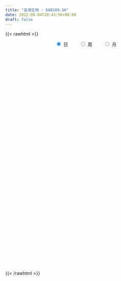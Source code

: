 ```yaml
---
title: "圣湘生物 - 688289.SH"
date: 2022-08-04T20:43:56+08:00
draft: false
---
```

{{< rawhtml >}}
    <div style="text-align: center">
        <label style="padding: 1rem;"><input style="margin-right: .5rem" type="radio" name="period" value="D" checked onclick="period_change(this)">日</label>
        <label style="padding: 1rem;"><input style="margin-right: .5rem" type="radio" name="period" value="W" onclick="period_change(this)">周</label>
        <label style="padding: 1rem;"><input style="margin-right: .5rem" type="radio" name="period" value="M" onclick="period_change(this)">月</label>
    </div>
    <div id="chart" style="height: 700px;"></div> 
    <script type="text/javascript">
        const D_v = [225724.4,94129.26,57287.73,55006.2,73003.97,42519.12,48592.56,38679.37,30842.25,28537.28,24223.31,23454.52,20430.83,22019.61,52138.78,39306.89,26513.21,45855.79,44947.56,46309.34,38623.97,20569.66,20504.85,24622.9,34333.77,58671.58,51885.46,42035.5,30113.87,21434.36,40125.89,25367.24,24656.21,18772.68,24647.01,18487.97,21815.89,27643.23,42629.71,36012.25,20951.59,15571.18,13513.9,22901.21,29696.16,24961.51,28826.15,19597.23,10762.55,13111.79,8252.48,13823.14,7868.57,12688.41,10743.99,22097.41,13078.75,12818.84,7207.18,6660.97,8065.56,7345.1,8040.58,11575.54,11087.4,15460.73,9885.08,11465.15,13437.09,27554.6,15259.23,11740.9,12793.83,14286.0,15026.55,18390.39,30363.65,18766.02,11157.02,10550.33,15987.18,13866.94,10943.31,15552.66,14548.46,29866.36,33705.39,24821.05,18268.91,23358.93,18045.84,16218.94,13799.09,18711.34,8568.02,29007.88,16095.32,28765.93,55955.96,45449.46,29794.3,20514.23,26450.7,18590.49,11933.33,22356.9,20722.18,11798.88,9165.84,10413.98,8224.73,15245.67,20736.4,15423.34,14002.84,7728.24,11692.65,10135.28,21119.36,22413.46,11172.19,9491.91,11809.82,7419.95,8372.71,9265.31,6651.4,6453.23,5013.67,7696.75,4713.85,5460.92,12169.96,8749.7,5629.7,11265.62,5075.83,3371.08,4338.66,7547.52,13379.93,5159.23,16053.15,6979.3,7047.24,5303.1,8179.82,4432.4,9102.66,11482.88,7375.82,23858.81,25699.41,17752.25,17166.9,12356.25,10021.99,16351.05,43904.64,29848.23,16067.36,19495.33,15255.82,16658.38,14515.11,8894.11,8461.68,7983.44,16612.92,9825.18,10961.41,10426.17,5701.5,8198.07,5869.0,8822.86,6431.68,7848.55,10624.72,7714.96,18732.53,11251.04,9652.94,7199.01,7584.19,10333.89,8016.14,5843.35,6014.31,9136.01,6864.42,4915.27,8266.41,6038.01,9655.11,11462.3,9045.89,6848.05,15979.57,8290.3,9357.93,8302.63,8344.32,8348.07,4580.39,5500.16,4316.45,6797.16,5197.63,4685.14,10076.55,7596.33,7452.19,7940.28,6276.71,4876.15,4068.47,5910.61,8446.93,6362.27,6695.1,13570.77,8453.06,20708.96,19817.8,22281.64,12702.97,11503.71,8940.71,5309.71,6865.25,5786.4,6689.75,5597.97,4279.93,7185.54,3137.51,8410.32,4589.04,5760.58,5603.0,5924.15,6690.17,10817.1,18951.25,14384.67,11017.72,13511.67,11858.27,9079.19,14049.79,12324.64,14203.77,17070.92,35051.43,22982.59,17086.85,20314.19,16617.48,11642.96,12949.18,10607.38,10757.4,10985.33,11396.91,13056.32,14016.19,18023.79,11485.54,12687.74,6766.16,7264.33,8034.4,13117.85,6764.24,12356.98,21080.08,10098.34,18047.94,20954.28,11616.58,14980.28,14973.18,20335.28,45387.97,22196.17,20173.58,28626.85,9574.27,14329.25,16439.52,10732.14,31388.39,19109.08,12615.57,17617.63,10382.29,9565.02,22705.31,19006.83,49993.5,42125.29,111935.41,57777.06,34912.36,26804.74,19285.81,30229.26,19749.12,23235.52,40922.8,80788.53,47322.63,105237.4,52534.7,47014.61,31628.55,62146.02,40748.68,22974.32,30099.07,26406.48,39135.02,27500.16,27772.12,33114.59,40570.47,38349.54,80486.89,44153.11,111714.64,139185.47,162632.51,167457.05,136587.81,182056.96,147080.75,142349.71,73554.26,69908.52,81558.51,35294.99,47191.02,26791.53,31361.91,26202.87,42310.05,36491.0,26800.29,22845.4,42541.19,19051.93,20731.19,33341.6,23472.8,27702.75,25715.25,23956.69,20988.06,42899.83,43469.64,44558.0,33693.46,35976.08,39878.3,38156.88,34095.19,44213.83,36250.5,45393.87,115807.73,111483.08,62996.19,59870.08,55040.23,48026.98,53808.37,47951.45,33220.79,35721.0,36533.7,28340.87,57087.28,37023.48,36590.89,23836.66,41621.2,24951.41,41064.36,28891.69,27490.25,17467.69,60049.14,35474.1,31414.59,39437.29,26784.21,51840.52,35234.32,37799.85,29513.98,34628.17,53206.8,40128.49,50405.07,65554.25,24883.79,29116.04,34494.55,24783.36,24003.97,24593.54,19543.01,13401.26,16838.27,29224.03,152890.8,113096.5,53400.71,49378.77,40529.64,34100.54,44614.01,29238.9,51701.32,66389.9,44135.63,44384.48,42876.74,110704.33,69862.49,44558.68,50946.23,42118.98,50581.34,47089.29,39296.36,44532.6,29446.65,34933.53,37653.64,48065.9,37771.67,33134.05,30359.24,91666.55,40041.77,42268.46,38353.0,32373.26,31509.55,41984.88,17068.19,46969.05,31708.48,39650.32,28410.09,44313.91,28297.15,42771.09,81057.09,47223.35,73198.9,49781.71,46085.48,32670.27,58113.11,46320.28,28078.7]
const D_histogram = [0.0,-0.6286039886,-0.9454577804,-1.3378798932,-0.9410090142,-0.7349790433,-1.0744190668,-1.5070390534,-1.7977267121,-1.8046196516,-1.5653434628,-1.262435362,-0.883506008,-0.7632342597,-0.1848744373,0.2524866816,0.5792462374,1.158381529,1.6195563285,1.7121711007,1.4986518138,1.3614070011,1.2154344485,1.2073577494,1.3663460443,2.0755333055,2.7430519068,3.0196534454,2.8332950273,2.6217262626,1.7689529623,1.1861137605,0.7301145927,0.3611783893,-0.03677965,-0.2111734507,-0.2524107922,-0.5744027868,-0.2692205614,-0.3106527181,-0.6072993766,-0.6921484637,-0.7862784405,-0.9643764556,-1.4560712336,-1.3111256894,-1.6326565742,-1.9700806809,-1.9666268407,-1.7356433735,-1.5776088042,-1.3346924871,-1.0967674001,-1.0129804279,-0.7464518067,-0.3291533918,-0.250104588,-0.3630253818,-0.3757329237,-0.3304879854,-0.3462646165,-0.2997547619,-0.236381519,-0.1996835382,-0.2890255964,-0.5400932792,-0.5462832338,-0.4708093083,-0.1504750385,0.310074346,0.6122110724,0.8067584275,0.9684204839,1.0368857202,0.8539989069,0.9813356473,1.248892095,1.333469008,1.1006029351,1.0007476783,0.9814711058,0.7396099822,0.6902330622,0.7293315657,0.7314662956,1.1177250076,1.4775276962,1.3237158071,1.3559094992,1.4297104173,1.2888899237,0.7250702124,0.3592630328,0.2067612624,-0.0310743724,-0.1522274288,-0.3645794441,-0.1428597509,0.8405990343,1.3884067637,1.1973152909,1.1789885088,1.1140584615,0.9161219976,0.670549413,-0.0970569336,-1.0205773125,-1.5788209116,-1.8273903498,-2.0261252997,-2.0924351478,-1.7088430822,-1.7767854853,-1.9765398956,-1.9644137604,-2.0236889637,-1.9355643938,-1.6671922184,-1.3076001599,-1.1696321454,-1.2083256564,-1.1398137956,-1.3018534601,-1.2006290875,-1.2247834529,-1.4345077763,-1.4322972193,-1.2481526532,-1.1220714942,-1.1596033998,-1.0863905887,-0.9189617251,-0.5804616085,-0.3572901447,-0.0883774458,0.2738052816,0.3934016839,0.4239830245,0.523837309,0.7659812203,0.6016849177,0.5396018828,0.2219677518,0.0698198107,-0.0333291901,-0.0964543395,0.0215598658,0.0605254921,-0.1673011188,-0.0465022075,0.0351403412,0.6475614228,1.2208505391,1.4610848619,1.6189566947,1.6238947528,1.4524356415,1.4466788716,1.9049081319,1.8138313573,1.6350093402,1.1209347997,0.8557225628,0.789077374,0.2972007327,-0.0225566776,-0.1825197503,-0.1212062117,0.0656504905,0.1744696207,0.2052998235,-0.0126707704,-0.1421951526,-0.160029588,-0.2590834948,-0.5079220882,-0.5830845085,-0.5938987403,-0.445673934,-0.4061847656,0.0056249348,0.2405477937,0.3332309832,0.2717925694,0.2752609363,0.4321978647,0.4450940117,0.4157954686,0.3944616692,0.2730401664,0.2197110535,0.0958457941,-0.0914824514,-0.1451862844,0.0143682024,0.1179498496,0.1003397961,0.0374578879,0.2404200047,0.2848375248,0.3315656896,0.2099727465,-0.0259031364,-0.3803357371,-0.5611633505,-0.6938962177,-0.6877508913,-0.71073853,-0.6974688722,-0.6452635488,-0.6898973156,-0.6892074947,-0.7772759,-0.9222461012,-1.1148776886,-1.0439456908,-0.9138171217,-0.8610904507,-0.9770182413,-1.0671833413,-1.1487200184,-0.7342182228,-0.4060269527,0.1089728261,0.4955586384,0.952569811,1.1519015474,1.0624164713,0.8056632855,0.7218125038,0.5410384551,0.3307324776,0.1000618838,-0.1200216051,-0.2265702889,-0.3885964397,-0.4203003237,-0.2292164859,-0.1275208833,-0.1239067456,-0.1587008615,-0.0488187476,-0.1110904952,-0.32752514,-0.6993313513,-0.9636419651,-1.0570942873,-1.1101761757,-1.0554223285,-0.9131222453,-0.8042912555,-0.7062701169,-0.6619490925,-0.5614798423,-0.7106027306,-0.8101698559,-0.8696958448,-0.8326517913,-0.7351236347,-0.6216294283,-0.4535211446,-0.2864022584,-0.1420512729,-0.0434648323,0.0188155726,0.168627773,0.2476409659,0.4383927991,0.5535262647,0.6873568309,0.7458284063,0.7561304158,0.6880285339,0.7355215117,0.7115403616,0.7476951453,0.8345351178,0.8969114377,0.9782072534,0.830659423,0.6993188589,0.5751315991,0.5550772945,0.5490235241,0.7620474976,0.8314470395,0.8646429229,0.6487125286,0.5111136675,0.4095144229,0.387202159,0.3746674439,0.503357702,0.5161132227,0.5073267651,0.3873396641,0.3383546981,0.3120566533,0.3593579285,0.3882262141,0.4414334878,0.377827134,0.3749418548,0.3768650429,0.2774577016,0.1682566634,0.0544290738,-0.0819824386,-0.1945788662,-0.2074067581,-0.1240094749,0.0219924694,0.1599630626,0.4314449759,0.4357134056,0.4576283417,0.4488449699,0.4279160435,0.3222769672,0.2353549976,0.131637711,0.0723082254,0.0718252702,0.0921333773,0.0961185722,0.1213537297,0.145544961,0.1036643449,0.1927235166,0.1838849267,0.3300720193,0.4175917332,0.6810565768,1.0273115349,1.0756658796,1.4881672682,1.3629700537,0.6368143207,0.1379433169,-0.3770658286,-0.948361499,-1.2637269869,-1.6194390653,-1.7272981421,-1.7531797093,-1.6814834511,-1.7010775142,-1.5330319132,-1.290344966,-1.1204217443,-1.1058440197,-1.0075499541,-0.8768712042,-0.6484214044,-0.5051200611,-0.3168879745,-0.0968758208,-0.007379645,0.1047651318,0.0756546841,0.1463475388,0.2315215899,0.2288820895,0.2199590557,0.1745170454,0.1566714583,0.0616128646,-0.1580470783,-0.314379717,-0.2293789334,0.0693222538,0.2774665439,0.2271312172,0.1209296492,0.1081719332,0.2169465588,0.3044394316,0.2361049368,0.2314127494,0.2025111992,0.0956715287,0.0442817905,0.1285192057,0.205626108,0.2265279369,0.218247623,0.2956359366,0.2688266557,0.1424013026,0.0013228714,-0.0081683586,-0.050815265,0.1165751691,0.1359854629,0.2629810313,0.2076451385,0.1368196242,0.1043588307,0.1471858724,0.0629518243,0.0284331757,0.104677446,-0.0972286951,-0.0440243933,0.1753239478,0.3905452804,0.4927282921,0.5092851482,0.4701444871,0.4583389224,0.4472862706,0.3730859852,0.2623453496,0.1581599117,0.0593551792,0.0953261679,0.5614753091,0.6193192341,0.6012345802,0.6225672558,0.5294988984,0.4271104025,0.3953880877,-0.6417190136,-1.276103913,-1.5753194401,-1.7204862972,-1.7033221953,-1.6541818847,-1.488716988,-1.3513494463,-1.1744488598,-0.9934062273,-0.8144411142,-0.6334545182,-0.4700937442,-0.3476088791,-0.2333984711,-0.0947297533,0.0298794419,0.1205689569,0.1811403185,0.2128643322,0.24924809,0.2739517455,0.383227107,0.4310566766,0.4694304521,0.459229024,0.444873118,0.4174410439,0.3510290279,0.3126442787,0.3192913319,0.2816114839,0.2832139771,0.2889248977,0.3160364826,0.3161294458,0.2717588453,0.3231176692,0.3117100455,0.3655101533,0.4124936538,0.3847929806,0.3619109393,0.2345719175,0.1353321685,0.0822108971]
const D_fast = [0.0,-0.7857549858,-1.3389732226,-2.0658653088,-1.9042466833,-1.8819614733,-2.4900062634,-3.2993860133,-4.0395053501,-4.4975532025,-4.6496128794,-4.6623136191,-4.5042607671,-4.5747975837,-4.0426563707,-3.5421735813,-3.0706024662,-2.2018717924,-1.3358079107,-0.8151503634,-0.6540066968,-0.4508997592,-0.2930136998,0.0007490386,0.5013238445,1.7293944321,3.0826760101,4.1141909101,4.6361562487,5.0800190497,4.66948399,4.3831732283,4.1097027087,3.8310611026,3.4239081508,3.1967209874,3.0923809479,2.6267882565,2.8646653416,2.7455700054,2.2970985027,2.0392122997,1.7485127127,1.3293205838,0.4736079974,0.2907721193,-0.4389229091,-1.268867186,-1.757070056,-1.9599974322,-2.1963650639,-2.2871218686,-2.3233886317,-2.4928467664,-2.4129310969,-2.07792103,-2.0613983732,-2.2650755124,-2.3717162852,-2.4090933433,-2.5114361285,-2.5398649644,-2.5355871012,-2.5488100049,-2.7104084622,-3.0964994648,-3.2392602279,-3.2814886295,-2.9987731193,-2.4607051483,-2.0055156538,-1.6092786919,-1.2055115144,-0.8778248482,-0.8472119347,-0.4745412825,0.105238189,0.5231823539,0.5654670148,0.7157986777,0.9418898816,0.8849312535,1.008112599,1.229543994,1.4145452977,2.0802352617,2.8094198744,2.986536937,3.3577080039,3.7889365263,3.9703385137,3.5877863555,3.311794934,3.2109834792,2.9653792513,2.8061693378,2.5026724614,2.6886772169,3.8822857607,4.777195181,4.8854325309,5.161852876,5.3754374441,5.4065314796,5.3285962483,4.5367256683,3.3580609612,2.4051121342,1.6996951086,0.9944288338,0.4050101987,0.3613914938,-0.1507472807,-0.8446366649,-1.3236139697,-1.888811414,-2.2845779426,-2.4330038218,-2.4003118032,-2.5547518251,-2.8955267502,-3.1119683383,-3.5994713678,-3.7984042671,-4.1287544956,-4.6971057631,-5.052969511,-5.1808631082,-5.3352998227,-5.6627325783,-5.8611174143,-5.9234289821,-5.7300442675,-5.59619534,-5.3493770025,-4.9187429547,-4.7007961313,-4.5642190347,-4.3334054229,-3.8997662066,-3.9136412798,-3.8408238439,-4.1029660369,-4.2376590254,-4.3491403237,-4.436379058,-4.3129748863,-4.2588778869,-4.5285297775,-4.4193564181,-4.3289287841,-3.5546173468,-2.6761155957,-2.0706100574,-1.507999051,-1.0970873046,-0.9054375056,-0.5495245575,0.3849317357,0.7473128004,0.9772431184,0.7434022778,0.6921206816,0.8227448363,0.4051683782,0.0797717985,-0.1258212119,-0.0948092261,0.1084600987,0.2608966341,0.3430517927,0.1219135063,-0.043159664,-0.1010014965,-0.264826277,-0.6406453924,-0.8615789399,-1.0208678567,-0.9840615339,-1.046118557,-0.6329026228,-0.3378428155,-0.1618518802,-0.1553421516,-0.0830585506,0.1819278439,0.3060974939,0.3807478179,0.4580294357,0.4048679747,0.4064666251,0.3065628142,0.0963639559,0.0063635517,0.1695100892,0.3025791987,0.3100540943,0.2565366581,0.5196037761,0.6352306773,0.7648502646,0.695750508,0.4533988411,0.0038823062,-0.3172361449,-0.6234430665,-0.789235463,-0.9899077342,-1.1510052944,-1.2601158582,-1.4772239539,-1.6488360066,-1.9312233869,-2.3067551135,-2.778106123,-2.9681605479,-3.0664862592,-3.229032201,-3.5892145519,-3.9461754872,-4.3148921689,-4.083944929,-3.8572603971,-3.3150174117,-2.8045419399,-2.1093883145,-1.6220811913,-1.4459621495,-1.501299514,-1.4046971698,-1.4502116047,-1.5778344627,-1.7834895856,-2.0335784757,-2.1967697318,-2.4559449925,-2.5927239575,-2.4589442411,-2.3891288594,-2.4164914081,-2.4909607393,-2.3932833124,-2.4833276837,-2.7816436135,-3.3282826627,-3.8335037677,-4.1912296618,-4.521855594,-4.7309573291,-4.8169378072,-4.9091796312,-4.9877260218,-5.1088922706,-5.148792981,-5.475566552,-5.7776761412,-6.0546260913,-6.2257449856,-6.3119977377,-6.3539108883,-6.2991828908,-6.2036645693,-6.094826402,-6.0071061695,-5.9401218714,-5.7481527277,-5.6072292934,-5.3068792604,-5.0533642286,-4.7476944547,-4.5027657777,-4.3034311643,-4.1995259127,-3.9681525569,-3.8142486166,-3.5911700466,-3.2956962947,-3.0090921154,-2.6832444863,-2.6231274609,-2.5796383104,-2.5600426704,-2.4413276513,-2.3101255407,-1.9065896929,-1.6293283911,-1.3799717769,-1.4337240391,-1.4435444833,-1.4427651222,-1.3682768464,-1.2871447004,-1.0326150168,-0.8908311905,-0.7727859568,-0.7959381418,-0.7603344332,-0.7086183147,-0.5714775573,-0.4455527183,-0.2819870726,-0.2511366429,-0.1602864584,-0.0641470095,-0.0941899255,-0.1613267979,-0.261547119,-0.418454241,-0.5796953851,-0.6443749666,-0.5919800522,-0.4404799904,-0.2625186316,0.1168245257,0.2300213067,0.3663433282,0.4697711989,0.5558212834,0.5307514489,0.5026682287,0.4318603698,0.3906079406,0.4080813029,0.4514227543,0.4794375923,0.5350111822,0.5955886537,0.5796241239,0.7168641747,0.7539968165,0.982701914,1.1746195611,1.608348549,2.2114313907,2.5287022053,3.313245411,3.5287907099,2.961838557,2.4974533825,1.8881777799,1.0797917348,0.4484945002,-0.3120773446,-0.851760957,-1.3159374515,-1.664612056,-2.1094754976,-2.324687875,-2.4045871693,-2.5147693836,-2.776652664,-2.9302460869,-3.0187851381,-2.9524406894,-2.9354193614,-2.8264092684,-2.6306160699,-2.5429648054,-2.4046287456,-2.4148255222,-2.3075457828,-2.1644913342,-2.1099103123,-2.0638435821,-2.0656563311,-2.0443340537,-2.1239894312,-2.3831611437,-2.6180887116,-2.5904326614,-2.2744009107,-1.9968899846,-1.990442507,-2.0664116627,-2.0521263954,-1.8891151301,-1.7255123995,-1.7348206601,-1.6816596601,-1.6599334105,-1.7428551988,-1.7831744894,-1.6668072728,-1.5382938435,-1.4607600304,-1.4144784385,-1.2631811407,-1.2227837577,-1.3136087851,-1.4543564986,-1.4658898182,-1.5212405408,-1.3247063144,-1.2712996549,-1.0785588287,-1.0819834369,-1.1186040451,-1.1249751309,-1.0453516211,-1.1138477132,-1.1412580678,-1.038844436,-1.2650577508,-1.2228595474,-0.9596802193,-0.6468225667,-0.4214574819,-0.2775793388,-0.1991838781,-0.0964047122,0.0043642036,0.0234354146,-0.0217188836,-0.0863643436,-0.1703302813,-0.1105277506,0.4959902179,0.7086639514,0.8408879426,1.0178624321,1.0571687992,1.061557904,1.1286826111,-0.0688542435,-1.0222651212,-1.7153105083,-2.2905989397,-2.6992653866,-3.0636705472,-3.2703848975,-3.4708547173,-3.5875663458,-3.6548752701,-3.6795204356,-3.6568974692,-3.6110601312,-3.5754774859,-3.5196166957,-3.4046304161,-3.2725513605,-3.1517196063,-3.0458631651,-2.9609230683,-2.862227288,-2.7690356961,-2.5639535578,-2.4083598192,-2.2526284306,-2.1480226027,-2.0511602292,-1.9742320423,-1.9528868013,-1.9131104809,-1.8266405947,-1.7939175717,-1.7215115842,-1.6435694392,-1.5374487337,-1.4583234091,-1.4347542982,-1.3026160569,-1.2360961693,-1.0909185231,-0.9408116093,-0.8723140373,-0.8047183438,-0.8734143862,-0.9388210931,-0.9713896402]
const D_slow = [0.0,-0.1571509972,-0.3935154422,-0.7279854156,-0.9632376691,-1.1469824299,-1.4155871966,-1.79234696,-2.241778638,-2.6929335509,-3.0842694166,-3.3998782571,-3.6207547591,-3.811563324,-3.8577819333,-3.7946602629,-3.6498487036,-3.3602533213,-2.9553642392,-2.5273214641,-2.1526585106,-1.8123067603,-1.5084481482,-1.2066087109,-0.8650221998,-0.3461388734,0.3396241033,1.0945374647,1.8028612215,2.4582927871,2.9005310277,3.1970594678,3.379588116,3.4698827133,3.4606878008,3.4078944381,3.3447917401,3.2011910434,3.133885903,3.0562227235,2.9043978793,2.7313607634,2.5347911533,2.2936970394,1.929679231,1.6018978086,1.1937336651,0.7012134949,0.2095567847,-0.2243540587,-0.6187562597,-0.9524293815,-1.2266212315,-1.4798663385,-1.6664792902,-1.7487676381,-1.8112937852,-1.9020501306,-1.9959833615,-2.0786053579,-2.165171512,-2.2401102025,-2.2992055822,-2.3491264668,-2.4213828659,-2.5564061857,-2.6929769941,-2.8106793212,-2.8482980808,-2.7707794943,-2.6177267262,-2.4160371193,-2.1739319984,-1.9147105683,-1.7012108416,-1.4558769298,-1.143653906,-0.810286654,-0.5351359203,-0.2849490007,-0.0395812242,0.1453212713,0.3178795369,0.5002124283,0.6830790022,0.9625102541,1.3318921781,1.6628211299,2.0017985047,2.359226109,2.6814485899,2.8627161431,2.9525319012,3.0042222168,2.9964536237,2.9583967665,2.8672519055,2.8315369678,3.0416867264,3.3887884173,3.68811724,3.9828643672,4.2613789826,4.490409482,4.6580468353,4.6337826019,4.3786382737,3.9839330458,3.5270854584,3.0205541335,2.4974453465,2.070234576,1.6260382046,1.1319032307,0.6407997906,0.1348775497,-0.3490135488,-0.7658116034,-1.0927116433,-1.3851196797,-1.6872010938,-1.9721545427,-2.2976179077,-2.5977751796,-2.9039710428,-3.2625979868,-3.6206722917,-3.932710455,-4.2132283285,-4.5031291785,-4.7747268256,-5.0044672569,-5.149582659,-5.2389051952,-5.2609995567,-5.1925482363,-5.0941978153,-4.9882020592,-4.8572427319,-4.6657474268,-4.5153261974,-4.3804257267,-4.3249337888,-4.3074788361,-4.3158111336,-4.3399247185,-4.334534752,-4.319403379,-4.3612286587,-4.3728542106,-4.3640691253,-4.2021787696,-3.8969661348,-3.5316949193,-3.1269557457,-2.7209820575,-2.3578731471,-1.9962034292,-1.5199763962,-1.0665185569,-0.6577662218,-0.3775325219,-0.1636018812,0.0336674623,0.1079676455,0.1023284761,0.0566985385,0.0263969856,0.0428096082,0.0864270134,0.1377519692,0.1345842767,0.0990354885,0.0590280915,-0.0057427822,-0.1327233042,-0.2784944314,-0.4269691164,-0.5383875999,-0.6399337913,-0.6385275576,-0.5783906092,-0.4950828634,-0.427134721,-0.358319487,-0.2502700208,-0.1389965179,-0.0350476507,0.0635677666,0.1318278082,0.1867555716,0.2107170201,0.1878464072,0.1515498361,0.1551418868,0.1846293492,0.2097142982,0.2190787702,0.2791837713,0.3503931525,0.4332845749,0.4857777616,0.4793019775,0.3842180432,0.2439272056,0.0704531512,-0.1014845717,-0.2791692042,-0.4535364222,-0.6148523094,-0.7873266383,-0.959628512,-1.153947487,-1.3845090123,-1.6632284344,-1.9242148571,-2.1526691375,-2.3679417502,-2.6121963106,-2.8789921459,-3.1661721505,-3.3497267062,-3.4512334444,-3.4239902378,-3.3001005783,-3.0619581255,-2.7739827387,-2.5083786208,-2.3069627995,-2.1265096735,-1.9912500597,-1.9085669403,-1.8835514694,-1.9135568707,-1.9701994429,-2.0673485528,-2.1724236337,-2.2297277552,-2.261607976,-2.2925846625,-2.3322598778,-2.3444645647,-2.3722371885,-2.4541184735,-2.6289513114,-2.8698618026,-3.1341353745,-3.4116794184,-3.6755350005,-3.9038155618,-4.1048883757,-4.2814559049,-4.4469431781,-4.5873131387,-4.7649638213,-4.9675062853,-5.1849302465,-5.3930931943,-5.576874103,-5.73228146,-5.8456617462,-5.9172623108,-5.952775129,-5.9636413371,-5.958937444,-5.9167805007,-5.8548702593,-5.7452720595,-5.6068904933,-5.4350512856,-5.248594184,-5.0595615801,-4.8875544466,-4.7036740687,-4.5257889783,-4.3388651919,-4.1302314125,-3.9060035531,-3.6614517397,-3.453786884,-3.2789571692,-3.1351742695,-2.9964049458,-2.8591490648,-2.6686371904,-2.4607754305,-2.2446146998,-2.0824365677,-1.9546581508,-1.8522795451,-1.7554790053,-1.6618121444,-1.5359727188,-1.4069444132,-1.2801127219,-1.1832778059,-1.0986891313,-1.020674968,-0.9308354859,-0.8337789324,-0.7234205604,-0.6289637769,-0.5352283132,-0.4410120525,-0.3716476271,-0.3295834613,-0.3159761928,-0.3364718024,-0.385116519,-0.4369682085,-0.4679705772,-0.4624724599,-0.4224816942,-0.3146204503,-0.2056920989,-0.0912850134,0.020926229,0.1279052399,0.2084744817,0.2673132311,0.3002226588,0.3182997152,0.3362560327,0.359289377,0.3833190201,0.4136574525,0.4500436927,0.475959779,0.5241406581,0.5701118898,0.6526298946,0.7570278279,0.9272919721,1.1841198559,1.4530363257,1.8250781428,2.1658206562,2.3250242364,2.3595100656,2.2652436085,2.0281532337,1.712221487,1.3073617207,0.8755371851,0.4372422578,0.0168713951,-0.4083979835,-0.7916559618,-1.1142422033,-1.3943476394,-1.6708086443,-1.9226961328,-2.1419139339,-2.304019285,-2.4302993003,-2.5095212939,-2.5337402491,-2.5355851603,-2.5093938774,-2.4904802064,-2.4538933217,-2.3960129242,-2.3387924018,-2.2838026379,-2.2401733765,-2.2010055119,-2.1856022958,-2.2251140653,-2.3037089946,-2.361053728,-2.3437231645,-2.2743565285,-2.2175737242,-2.1873413119,-2.1602983286,-2.1060616889,-2.029951831,-1.9709255968,-1.9130724095,-1.8624446097,-1.8385267275,-1.8274562799,-1.7953264785,-1.7439199515,-1.6872879673,-1.6327260615,-1.5588170774,-1.4916104134,-1.4560100878,-1.4556793699,-1.4577214596,-1.4704252758,-1.4412814835,-1.4072851178,-1.34153986,-1.2896285754,-1.2554236693,-1.2293339616,-1.1925374935,-1.1767995374,-1.1696912435,-1.143521882,-1.1678290558,-1.1788351541,-1.1350041671,-1.0373678471,-0.914185774,-0.786864487,-0.6693283652,-0.5547436346,-0.442922067,-0.3496505707,-0.2840642332,-0.2445242553,-0.2296854605,-0.2058539185,-0.0654850912,0.0893447173,0.2396533624,0.3952951763,0.5276699009,0.6344475015,0.7332945234,0.57286477,0.2538387918,-0.1399910682,-0.5701126425,-0.9959431913,-1.4094886625,-1.7816679095,-2.1195052711,-2.413117486,-2.6614690428,-2.8650793214,-3.023442951,-3.140966387,-3.2278686068,-3.2862182246,-3.3099006629,-3.3024308024,-3.2722885632,-3.2270034836,-3.1737874005,-3.111475378,-3.0429874416,-2.9471806649,-2.8394164957,-2.7220588827,-2.6072516267,-2.4960333472,-2.3916730862,-2.3039158292,-2.2257547596,-2.1459319266,-2.0755290556,-2.0047255613,-1.9324943369,-1.8534852163,-1.7744528548,-1.7065131435,-1.6257337262,-1.5478062148,-1.4564286765,-1.353305263,-1.2571070179,-1.1666292831,-1.1079863037,-1.0741532616,-1.0536005373]
const D_data = [['2020-08-28', 151.0, 116.06, 113.56, 155.55],['2020-08-31', 116.8, 106.21, 105.86, 118.0],['2020-09-01', 107.99, 106.88, 106.22, 112.41],['2020-09-02', 106.88, 103.01, 101.55, 107.47],['2020-09-03', 102.99, 111.88, 102.0, 115.26],['2020-09-04', 108.27, 110.3, 108.2, 114.87],['2020-09-07', 110.2, 102.19, 101.8, 110.48],['2020-09-08', 103.0, 97.66, 97.5, 103.49],['2020-09-09', 97.47, 95.86, 95.7, 99.72],['2020-09-10', 97.0, 96.81, 95.22, 100.98],['2020-09-11', 96.18, 98.76, 95.52, 99.65],['2020-09-14', 99.6, 99.43, 98.6, 102.48],['2020-09-15', 100.3, 100.87, 98.3, 101.52],['2020-09-16', 101.7, 97.79, 97.58, 101.7],['2020-09-17', 97.0, 104.5, 95.0, 106.7],['2020-09-18', 103.91, 104.97, 102.58, 108.25],['2020-09-21', 104.0, 105.46, 102.25, 106.87],['2020-09-22', 107.0, 111.28, 106.53, 114.02],['2020-09-23', 110.94, 113.29, 108.55, 116.0],['2020-09-24', 112.0, 111.12, 110.94, 118.0],['2020-09-25', 111.6, 107.91, 106.75, 115.29],['2020-09-28', 109.89, 108.78, 106.52, 110.68],['2020-09-29', 109.65, 108.7, 106.31, 110.25],['2020-09-30', 107.5, 110.79, 107.49, 112.41],['2020-10-09', 112.5, 114.18, 110.91, 114.88],['2020-10-12', 125.0, 124.73, 123.17, 130.0],['2020-10-13', 124.5, 129.88, 123.01, 133.44],['2020-10-14', 129.0, 129.96, 128.0, 134.99],['2020-10-15', 130.25, 126.96, 126.05, 131.98],['2020-10-16', 126.96, 128.06, 126.11, 129.77],['2020-10-19', 128.18, 119.28, 119.01, 128.99],['2020-10-20', 119.8, 120.39, 116.4, 120.79],['2020-10-21', 120.0, 120.4, 119.5, 125.87],['2020-10-22', 120.0, 120.18, 116.66, 121.96],['2020-10-23', 121.33, 118.36, 117.6, 124.39],['2020-10-26', 118.32, 120.0, 117.7, 121.53],['2020-10-27', 119.12, 121.38, 117.76, 122.19],['2020-10-28', 120.5, 117.01, 115.32, 122.28],['2020-10-29', 115.2, 124.94, 115.1, 125.1],['2020-10-30', 129.0, 121.52, 120.73, 129.0],['2020-11-02', 122.09, 117.46, 116.3, 123.18],['2020-11-03', 118.45, 118.96, 116.49, 119.2],['2020-11-04', 121.7, 118.14, 117.5, 121.7],['2020-11-05', 118.9, 115.99, 115.0, 119.9],['2020-11-06', 115.56, 109.57, 109.0, 115.99],['2020-11-09', 110.89, 115.75, 110.5, 116.49],['2020-11-10', 113.66, 108.44, 107.15, 113.66],['2020-11-11', 107.64, 105.14, 105.0, 109.4],['2020-11-12', 106.0, 106.99, 104.01, 106.99],['2020-11-13', 107.0, 108.99, 106.11, 110.19],['2020-11-16', 109.9, 107.74, 106.9, 109.92],['2020-11-17', 109.7, 108.61, 108.12, 110.5],['2020-11-18', 108.5, 108.72, 108.18, 109.3],['2020-11-19', 108.72, 106.62, 105.7, 109.24],['2020-11-20', 106.86, 108.93, 106.02, 108.97],['2020-11-23', 110.99, 112.0, 110.08, 113.18],['2020-11-24', 111.3, 108.62, 108.0, 111.88],['2020-11-25', 108.26, 105.61, 104.92, 108.77],['2020-11-26', 105.01, 105.95, 105.01, 106.88],['2020-11-27', 105.9, 106.19, 105.05, 106.74],['2020-11-30', 106.2, 104.93, 104.46, 106.88],['2020-12-01', 104.25, 105.22, 104.0, 105.74],['2020-12-02', 105.15, 105.19, 104.68, 105.66],['2020-12-03', 104.5, 104.62, 102.5, 106.27],['2020-12-04', 104.64, 102.36, 102.18, 104.95],['2020-12-07', 101.0, 98.72, 98.25, 101.0],['2020-12-08', 99.86, 100.28, 98.75, 101.76],['2020-12-09', 100.44, 100.69, 100.44, 102.96],['2020-12-10', 101.0, 104.18, 100.07, 104.7],['2020-12-11', 105.0, 107.72, 105.0, 110.3],['2020-12-14', 109.0, 107.79, 106.66, 110.58],['2020-12-15', 107.51, 108.0, 107.05, 108.98],['2020-12-16', 108.99, 108.94, 108.01, 109.96],['2020-12-17', 109.11, 108.91, 108.11, 110.56],['2020-12-18', 109.0, 105.95, 105.92, 109.13],['2020-12-21', 105.5, 110.2, 105.49, 111.18],['2020-12-22', 111.0, 113.74, 110.52, 116.5],['2020-12-23', 113.74, 113.3, 109.41, 113.75],['2020-12-24', 112.34, 109.8, 109.4, 112.38],['2020-12-25', 109.7, 111.35, 108.0, 112.29],['2020-12-28', 112.5, 112.81, 112.5, 115.28],['2020-12-29', 112.7, 110.01, 108.58, 112.81],['2020-12-30', 111.01, 112.24, 109.5, 112.59],['2020-12-31', 112.18, 113.95, 110.23, 114.22],['2021-01-04', 115.0, 114.27, 113.0, 115.85],['2021-01-05', 114.26, 121.0, 114.26, 121.36],['2021-01-06', 124.86, 123.9, 121.5, 129.19],['2021-01-07', 123.0, 119.36, 116.95, 124.0],['2021-01-08', 118.65, 122.7, 116.2, 123.33],['2021-01-11', 124.28, 124.94, 124.0, 129.3],['2021-01-12', 125.35, 123.52, 120.75, 127.0],['2021-01-13', 123.52, 117.51, 117.38, 123.52],['2021-01-14', 117.88, 118.32, 116.82, 121.2],['2021-01-15', 118.31, 120.24, 114.98, 120.49],['2021-01-18', 120.5, 118.61, 117.95, 120.5],['2021-01-19', 122.5, 119.45, 119.0, 125.55],['2021-01-20', 122.32, 117.61, 117.45, 122.4],['2021-01-21', 122.98, 123.28, 121.52, 126.73],['2021-01-22', 124.3, 136.8, 124.25, 140.9],['2021-01-25', 143.62, 136.85, 135.47, 143.63],['2021-01-26', 136.84, 130.1, 128.55, 137.99],['2021-01-27', 130.78, 133.2, 130.2, 133.99],['2021-01-28', 133.2, 133.9, 129.8, 134.96],['2021-01-29', 134.66, 132.96, 130.12, 135.49],['2021-02-01', 133.67, 132.45, 130.5, 134.92],['2021-02-02', 132.35, 124.05, 124.05, 132.35],['2021-02-03', 123.47, 117.7, 116.83, 124.58],['2021-02-04', 115.98, 117.81, 115.5, 120.16],['2021-02-05', 118.61, 118.67, 117.5, 121.86],['2021-02-08', 118.67, 117.0, 114.02, 119.74],['2021-02-09', 116.0, 116.68, 115.6, 117.94],['2021-02-10', 116.98, 121.98, 116.81, 123.33],['2021-02-18', 124.01, 116.04, 115.11, 124.01],['2021-02-19', 116.04, 112.35, 109.07, 116.04],['2021-02-22', 111.2, 113.04, 110.07, 113.8],['2021-02-23', 112.2, 110.47, 110.2, 113.18],['2021-02-24', 110.07, 110.79, 109.36, 111.27],['2021-02-25', 110.31, 112.49, 110.0, 113.58],['2021-02-26', 115.0, 114.01, 113.75, 118.98],['2021-03-01', 112.05, 111.41, 107.15, 113.5],['2021-03-02', 112.3, 108.29, 107.66, 112.3],['2021-03-03', 108.64, 108.51, 107.03, 109.5],['2021-03-04', 108.54, 104.08, 103.67, 108.55],['2021-03-05', 103.9, 105.86, 103.68, 106.68],['2021-03-08', 106.65, 103.13, 103.01, 107.18],['2021-03-09', 103.3, 98.66, 97.5, 103.3],['2021-03-10', 99.4, 99.11, 98.07, 100.59],['2021-03-11', 99.99, 100.28, 99.33, 101.49],['2021-03-12', 101.47, 98.86, 98.3, 101.47],['2021-03-15', 98.24, 95.51, 95.01, 98.99],['2021-03-16', 95.9, 95.43, 94.25, 96.47],['2021-03-17', 95.57, 95.76, 94.4, 96.56],['2021-03-18', 95.7, 97.95, 95.06, 100.96],['2021-03-19', 97.0, 96.91, 95.36, 99.68],['2021-03-22', 97.42, 97.89, 97.03, 98.62],['2021-03-23', 98.98, 100.1, 98.18, 101.79],['2021-03-24', 100.1, 97.9, 97.55, 100.1],['2021-03-25', 98.32, 96.8, 96.51, 98.32],['2021-03-26', 97.97, 97.7, 96.11, 97.97],['2021-03-29', 97.63, 100.25, 97.2, 100.29],['2021-03-30', 98.0, 95.26, 95.01, 98.0],['2021-03-31', 95.95, 95.75, 95.08, 97.53],['2021-04-01', 96.0, 91.2, 88.88, 96.06],['2021-04-02', 91.21, 91.5, 90.0, 92.33],['2021-04-06', 92.5, 90.82, 90.33, 92.8],['2021-04-07', 90.82, 90.2, 89.57, 90.82],['2021-04-08', 90.94, 91.97, 90.2, 92.98],['2021-04-09', 92.06, 90.82, 90.55, 92.42],['2021-04-12', 90.8, 86.3, 86.3, 90.8],['2021-04-13', 88.28, 89.67, 87.83, 90.65],['2021-04-14', 91.0, 89.1, 87.99, 91.0],['2021-04-15', 89.59, 97.3, 89.12, 99.87],['2021-04-16', 97.02, 100.2, 95.21, 102.99],['2021-04-19', 100.0, 98.78, 97.0, 100.19],['2021-04-20', 99.0, 99.59, 97.71, 103.3],['2021-04-21', 98.22, 99.0, 97.2, 101.6],['2021-04-22', 98.91, 97.21, 96.4, 98.91],['2021-04-23', 96.82, 99.66, 96.82, 101.57],['2021-04-26', 102.0, 107.8, 101.9, 111.65],['2021-04-27', 107.99, 103.22, 102.11, 107.99],['2021-04-28', 103.3, 102.65, 100.03, 103.5],['2021-04-29', 102.9, 97.6, 96.9, 102.9],['2021-04-30', 99.36, 99.36, 97.62, 102.09],['2021-05-06', 100.04, 101.6, 98.71, 102.93],['2021-05-07', 101.15, 95.2, 95.17, 101.15],['2021-05-10', 94.7, 95.28, 94.0, 97.68],['2021-05-11', 95.2, 95.91, 92.0, 96.4],['2021-05-12', 95.05, 98.3, 94.03, 98.8],['2021-05-13', 99.91, 100.53, 99.91, 104.79],['2021-05-14', 102.18, 100.46, 98.91, 102.18],['2021-05-17', 100.53, 100.03, 99.6, 102.8],['2021-05-18', 100.55, 96.5, 95.8, 101.12],['2021-05-19', 96.47, 96.62, 95.38, 97.6],['2021-05-20', 96.6, 97.51, 95.04, 98.35],['2021-05-21', 97.3, 96.01, 95.8, 98.05],['2021-05-24', 95.8, 92.87, 92.0, 95.8],['2021-05-25', 93.52, 93.7, 93.52, 95.85],['2021-05-26', 94.98, 93.75, 92.51, 95.08],['2021-05-27', 93.99, 95.63, 93.18, 95.88],['2021-05-28', 95.8, 94.35, 94.11, 95.8],['2021-05-31', 95.85, 99.99, 95.81, 100.48],['2021-06-01', 101.0, 99.54, 98.84, 101.84],['2021-06-02', 99.7, 98.8, 97.65, 99.7],['2021-06-03', 98.7, 97.13, 96.81, 98.7],['2021-06-04', 96.66, 97.95, 96.66, 99.5],['2021-06-07', 98.79, 100.55, 98.0, 100.88],['2021-06-08', 100.73, 99.53, 99.23, 101.25],['2021-06-09', 99.64, 99.29, 98.01, 99.86],['2021-06-10', 99.6, 99.58, 98.38, 99.7],['2021-06-11', 99.44, 98.22, 98.0, 100.49],['2021-06-15', 98.5, 98.82, 96.95, 99.3],['2021-06-16', 99.26, 97.61, 97.11, 99.57],['2021-06-17', 97.6, 96.0, 94.42, 97.6],['2021-06-18', 95.84, 96.95, 94.89, 97.9],['2021-06-21', 96.61, 99.88, 95.83, 100.5],['2021-06-22', 100.64, 99.97, 99.66, 103.84],['2021-06-23', 99.97, 98.8, 97.4, 99.97],['2021-06-24', 98.8, 98.1, 96.8, 99.8],['2021-06-25', 100.0, 101.96, 98.52, 102.54],['2021-06-28', 102.58, 100.9, 100.41, 103.73],['2021-06-29', 101.5, 101.48, 99.38, 103.0],['2021-06-30', 101.4, 99.45, 99.29, 101.4],['2021-07-01', 95.42, 97.19, 95.42, 99.98],['2021-07-02', 96.86, 94.0, 93.58, 97.01],['2021-07-05', 93.06, 94.39, 93.06, 95.19],['2021-07-06', 94.27, 93.66, 92.92, 95.18],['2021-07-07', 93.37, 94.5, 93.37, 95.11],['2021-07-08', 94.88, 93.5, 93.1, 95.43],['2021-07-09', 93.26, 93.31, 93.0, 94.6],['2021-07-12', 93.76, 93.36, 93.08, 94.82],['2021-07-13', 93.36, 91.53, 90.81, 93.58],['2021-07-14', 90.88, 91.3, 89.51, 92.45],['2021-07-15', 91.0, 89.21, 88.88, 91.0],['2021-07-16', 88.0, 87.0, 86.98, 89.58],['2021-07-19', 86.9, 84.45, 84.27, 87.0],['2021-07-20', 83.83, 86.3, 83.83, 86.57],['2021-07-21', 86.02, 86.51, 85.81, 87.35],['2021-07-22', 86.52, 85.0, 84.51, 87.33],['2021-07-23', 85.2, 81.62, 81.38, 85.2],['2021-07-26', 81.65, 80.17, 78.86, 82.68],['2021-07-27', 80.1, 78.49, 77.13, 80.81],['2021-07-28', 77.99, 84.39, 75.33, 84.52],['2021-07-29', 83.82, 84.38, 83.8, 84.98],['2021-07-30', 83.51, 88.4, 81.94, 91.17],['2021-08-02', 91.0, 89.0, 88.4, 94.3],['2021-08-03', 89.46, 92.3, 87.0, 93.22],['2021-08-04', 93.7, 91.28, 90.09, 93.7],['2021-08-05', 91.84, 88.47, 88.0, 92.94],['2021-08-06', 88.0, 85.84, 85.13, 88.87],['2021-08-09', 85.9, 87.38, 85.85, 88.57],['2021-08-10', 87.4, 85.66, 85.15, 87.4],['2021-08-11', 86.31, 84.3, 83.95, 87.0],['2021-08-12', 85.66, 82.75, 82.43, 85.66],['2021-08-13', 83.43, 81.38, 81.21, 83.48],['2021-08-16', 81.9, 81.5, 80.25, 82.7],['2021-08-17', 81.5, 79.54, 79.44, 81.5],['2021-08-18', 79.02, 80.02, 78.84, 80.38],['2021-08-19', 80.06, 82.67, 80.06, 84.18],['2021-08-20', 82.11, 81.88, 80.21, 82.12],['2021-08-23', 81.88, 80.51, 79.18, 81.88],['2021-08-24', 80.52, 79.5, 79.17, 80.97],['2021-08-25', 78.94, 81.1, 78.94, 81.53],['2021-08-26', 81.92, 78.67, 78.58, 82.21],['2021-08-27', 79.13, 75.46, 75.3, 79.18],['2021-08-30', 75.43, 71.14, 70.4, 75.44],['2021-08-31', 71.02, 69.7, 68.7, 71.5],['2021-09-01', 69.88, 69.63, 68.3, 70.8],['2021-09-02', 69.24, 68.4, 67.16, 69.36],['2021-09-03', 69.4, 68.38, 67.87, 69.4],['2021-09-06', 67.97, 68.68, 67.38, 68.97],['2021-09-07', 68.68, 67.68, 67.4, 68.68],['2021-09-08', 67.68, 66.9, 66.9, 67.7],['2021-09-09', 66.83, 65.44, 65.31, 66.83],['2021-09-10', 65.1, 65.4, 65.0, 65.68],['2021-09-13', 64.45, 60.96, 60.89, 64.45],['2021-09-14', 60.2, 59.6, 59.0, 61.0],['2021-09-15', 59.5, 58.27, 57.93, 59.5],['2021-09-16', 59.28, 57.98, 57.97, 59.7],['2021-09-17', 58.0, 57.69, 56.82, 58.5],['2021-09-22', 57.57, 57.11, 57.01, 58.15],['2021-09-23', 57.27, 57.3, 57.03, 57.61],['2021-09-24', 57.55, 57.06, 57.0, 57.55],['2021-09-27', 57.12, 56.6, 56.6, 57.4],['2021-09-28', 56.88, 55.76, 55.63, 56.88],['2021-09-29', 55.6, 54.88, 54.82, 55.79],['2021-09-30', 54.97, 55.78, 54.97, 56.65],['2021-10-08', 55.59, 54.84, 54.65, 55.84],['2021-10-11', 54.9, 56.42, 54.9, 57.15],['2021-10-12', 56.85, 55.89, 55.27, 57.09],['2021-10-13', 55.88, 56.51, 55.88, 57.33],['2021-10-14', 56.52, 55.9, 55.69, 56.52],['2021-10-15', 56.1, 55.35, 55.28, 56.1],['2021-10-18', 55.22, 54.08, 54.01, 55.6],['2021-10-19', 54.25, 55.36, 54.01, 56.1],['2021-10-20', 55.21, 54.45, 54.36, 55.4],['2021-10-21', 54.56, 55.19, 54.2, 55.77],['2021-10-22', 56.45, 56.19, 56.19, 57.93],['2021-10-25', 56.19, 56.41, 55.19, 56.69],['2021-10-26', 56.4, 57.25, 56.02, 57.96],['2021-10-27', 57.9, 54.42, 54.32, 58.5],['2021-10-28', 54.42, 54.0, 54.0, 55.42],['2021-10-29', 54.35, 53.45, 51.82, 54.35],['2021-11-01', 53.88, 54.38, 52.71, 54.69],['2021-11-02', 54.48, 54.51, 53.81, 55.2],['2021-11-03', 55.2, 57.95, 54.59, 58.0],['2021-11-04', 57.1, 57.19, 56.0, 57.79],['2021-11-05', 56.88, 57.36, 56.87, 58.54],['2021-11-08', 56.15, 54.04, 52.82, 56.15],['2021-11-09', 53.97, 54.24, 53.81, 54.5],['2021-11-10', 53.9, 54.14, 53.21, 54.77],['2021-11-11', 53.91, 54.86, 53.91, 56.0],['2021-11-12', 54.8, 54.95, 54.41, 55.12],['2021-11-15', 55.03, 57.16, 54.96, 58.3],['2021-11-16', 56.88, 56.29, 56.21, 57.75],['2021-11-17', 56.29, 56.25, 55.65, 56.43],['2021-11-18', 56.25, 54.69, 54.69, 56.5],['2021-11-19', 54.7, 55.25, 54.7, 55.68],['2021-11-22', 55.78, 55.44, 55.0, 55.98],['2021-11-23', 55.69, 56.55, 55.21, 56.93],['2021-11-24', 56.6, 56.7, 55.93, 56.98],['2021-11-25', 56.55, 57.45, 56.54, 58.27],['2021-11-26', 57.8, 56.19, 56.12, 58.58],['2021-11-29', 58.36, 56.99, 56.5, 59.89],['2021-11-30', 56.59, 57.28, 55.64, 57.5],['2021-12-01', 57.2, 55.95, 55.78, 57.2],['2021-12-02', 56.18, 55.39, 55.1, 56.44],['2021-12-03', 55.03, 54.77, 54.69, 55.3],['2021-12-06', 54.4, 53.75, 53.13, 54.99],['2021-12-07', 53.7, 53.21, 53.09, 54.08],['2021-12-08', 53.27, 53.9, 52.93, 54.25],['2021-12-09', 53.9, 55.1, 53.65, 55.15],['2021-12-10', 54.9, 56.4, 54.83, 57.53],['2021-12-13', 56.9, 57.08, 56.27, 57.51],['2021-12-14', 56.93, 60.05, 56.82, 61.6],['2021-12-15', 60.0, 57.76, 57.69, 60.05],['2021-12-16', 57.61, 58.39, 56.81, 58.8],['2021-12-17', 58.52, 58.4, 57.61, 59.2],['2021-12-20', 59.0, 58.53, 58.39, 60.75],['2021-12-21', 58.6, 57.45, 57.0, 59.28],['2021-12-22', 57.59, 57.42, 56.9, 57.88],['2021-12-23', 58.2, 56.88, 56.67, 59.19],['2021-12-24', 56.97, 57.12, 56.4, 58.4],['2021-12-27', 57.2, 57.8, 57.13, 58.97],['2021-12-28', 57.85, 58.23, 57.23, 58.7],['2021-12-29', 58.65, 58.22, 57.81, 58.9],['2021-12-30', 58.0, 58.71, 58.0, 59.5],['2021-12-31', 58.38, 59.0, 57.88, 59.57],['2022-01-04', 59.47, 58.29, 58.24, 59.75],['2022-01-05', 59.75, 60.25, 58.76, 61.47],['2022-01-06', 60.08, 59.47, 58.41, 60.08],['2022-01-07', 61.54, 62.08, 60.5, 64.5],['2022-01-10', 64.25, 62.38, 62.07, 66.28],['2022-01-11', 62.39, 66.1, 61.58, 68.28],['2022-01-12', 65.51, 69.63, 63.81, 71.6],['2022-01-13', 69.66, 68.0, 66.38, 72.88],['2022-01-14', 67.0, 75.08, 67.0, 78.49],['2022-01-17', 74.85, 70.55, 69.7, 74.9],['2022-01-18', 69.0, 61.83, 61.6, 69.0],['2022-01-19', 61.09, 62.0, 60.18, 63.39],['2022-01-20', 62.03, 59.28, 59.18, 63.17],['2022-01-21', 58.4, 55.4, 55.33, 58.4],['2022-01-24', 55.5, 55.58, 54.89, 56.28],['2022-01-25', 55.65, 52.31, 52.31, 55.74],['2022-01-26', 52.39, 52.97, 52.3, 53.44],['2022-01-27', 53.19, 52.33, 52.33, 54.09],['2022-01-28', 53.47, 52.33, 51.37, 53.47],['2022-02-07', 52.31, 49.94, 49.44, 52.92],['2022-02-08', 49.92, 51.31, 49.1, 51.5],['2022-02-09', 50.9, 52.09, 50.65, 52.48],['2022-02-10', 51.9, 51.15, 51.02, 52.6],['2022-02-11', 50.32, 48.59, 48.57, 51.34],['2022-02-14', 48.28, 48.84, 48.08, 49.39],['2022-02-15', 48.94, 48.82, 48.11, 49.3],['2022-02-16', 48.94, 50.09, 48.72, 50.85],['2022-02-17', 49.81, 49.23, 49.2, 50.09],['2022-02-18', 49.06, 50.01, 49.02, 50.63],['2022-02-21', 50.15, 50.99, 50.11, 51.3],['2022-02-22', 50.58, 49.79, 49.37, 50.58],['2022-02-23', 49.62, 50.3, 49.62, 50.8],['2022-02-24', 50.36, 48.47, 47.8, 50.83],['2022-02-25', 49.13, 49.57, 48.88, 50.7],['2022-02-28', 50.12, 49.98, 49.0, 50.6],['2022-03-01', 49.62, 48.95, 48.6, 50.1],['2022-03-02', 48.5, 48.69, 47.88, 49.44],['2022-03-03', 48.56, 47.92, 47.7, 48.97],['2022-03-04', 47.89, 47.91, 47.5, 48.69],['2022-03-07', 48.18, 46.41, 46.39, 48.18],['2022-03-08', 46.61, 43.64, 43.46, 46.61],['2022-03-09', 43.85, 42.9, 41.35, 44.47],['2022-03-10', 43.9, 45.18, 43.43, 46.04],['2022-03-11', 45.28, 48.5, 44.91, 49.35],['2022-03-14', 52.2, 48.55, 48.41, 52.2],['2022-03-15', 46.95, 45.62, 45.52, 48.3],['2022-03-16', 46.8, 44.32, 42.51, 46.95],['2022-03-17', 44.4, 44.95, 44.1, 46.46],['2022-03-18', 46.0, 46.56, 45.2, 46.78],['2022-03-21', 46.9, 46.74, 45.89, 47.45],['2022-03-22', 46.09, 44.77, 44.55, 46.3],['2022-03-23', 45.24, 45.28, 44.78, 45.98],['2022-03-24', 45.28, 44.79, 44.29, 45.5],['2022-03-25', 44.79, 43.3, 43.19, 44.79],['2022-03-28', 43.4, 43.36, 43.11, 44.06],['2022-03-29', 43.72, 44.96, 43.72, 46.47],['2022-03-30', 45.0, 45.19, 44.02, 45.36],['2022-03-31', 45.3, 44.68, 44.6, 46.29],['2022-04-01', 44.88, 44.29, 43.88, 44.88],['2022-04-06', 45.44, 45.53, 44.99, 46.35],['2022-04-07', 45.5, 44.37, 44.15, 45.5],['2022-04-08', 44.27, 42.66, 42.21, 44.49],['2022-04-11', 42.8, 41.6, 41.33, 43.0],['2022-04-12', 42.06, 42.63, 41.0, 42.77],['2022-04-13', 42.39, 41.84, 41.48, 42.7],['2022-04-14', 42.83, 44.63, 42.33, 45.47],['2022-04-15', 44.58, 43.18, 43.01, 45.09],['2022-04-18', 42.8, 44.89, 42.1, 45.0],['2022-04-19', 43.56, 42.8, 42.56, 43.78],['2022-04-20', 42.45, 42.22, 42.12, 43.39],['2022-04-21', 42.2, 42.34, 41.5, 43.68],['2022-04-22', 42.27, 43.24, 41.04, 43.35],['2022-04-25', 42.75, 41.45, 41.4, 43.24],['2022-04-26', 42.0, 41.62, 41.12, 42.76],['2022-04-27', 41.7, 43.01, 41.2, 43.15],['2022-04-28', 42.67, 39.02, 38.66, 42.98],['2022-04-29', 39.99, 41.59, 39.69, 42.26],['2022-05-05', 42.85, 44.3, 41.64, 45.4],['2022-05-06', 42.8, 45.5, 42.7, 45.9],['2022-05-09', 45.01, 45.16, 44.93, 45.75],['2022-05-10', 45.16, 44.69, 43.82, 45.16],['2022-05-11', 44.89, 44.22, 44.13, 45.39],['2022-05-12', 43.99, 44.71, 43.61, 45.49],['2022-05-13', 45.42, 44.95, 44.35, 45.7],['2022-05-16', 45.6, 44.2, 44.14, 45.79],['2022-05-17', 44.04, 43.45, 42.79, 44.28],['2022-05-18', 43.45, 43.08, 43.07, 43.8],['2022-05-19', 42.5, 42.65, 41.76, 42.74],['2022-05-20', 42.73, 44.2, 42.72, 44.32],['2022-05-23', 52.76, 51.2, 48.68, 52.77],['2022-05-24', 50.5, 47.98, 47.96, 52.34],['2022-05-25', 48.0, 47.65, 46.5, 48.64],['2022-05-26', 48.58, 48.69, 48.1, 49.58],['2022-05-27', 49.45, 47.59, 46.94, 49.46],['2022-05-30', 48.18, 47.41, 46.98, 48.28],['2022-05-31', 47.73, 48.36, 45.9, 48.48],['2022-06-01', 32.51, 32.85, 32.1, 33.28],['2022-06-02', 32.83, 32.65, 31.42, 32.83],['2022-06-06', 32.5, 33.18, 32.44, 33.83],['2022-06-07', 32.89, 32.53, 32.25, 33.31],['2022-06-08', 32.5, 32.73, 31.9, 32.91],['2022-06-09', 32.71, 31.79, 31.71, 33.13],['2022-06-10', 32.29, 32.34, 31.9, 33.26],['2022-06-13', 31.9, 31.39, 30.81, 31.9],['2022-06-14', 31.01, 31.4, 30.42, 31.49],['2022-06-15', 31.47, 31.19, 31.01, 32.07],['2022-06-16', 31.25, 31.02, 30.91, 31.62],['2022-06-17', 30.76, 31.02, 30.1, 31.21],['2022-06-20', 31.19, 30.85, 30.78, 31.62],['2022-06-21', 31.06, 30.33, 30.07, 31.06],['2022-06-22', 30.24, 30.17, 30.05, 31.06],['2022-06-23', 30.25, 30.56, 29.95, 30.65],['2022-06-24', 30.6, 30.6, 30.37, 31.1],['2022-06-27', 30.46, 30.35, 30.28, 31.17],['2022-06-28', 30.35, 30.04, 29.68, 30.35],['2022-06-29', 29.9, 29.63, 29.62, 30.28],['2022-06-30', 29.63, 29.61, 29.6, 30.03],['2022-07-01', 29.62, 29.4, 29.21, 29.97],['2022-07-04', 29.58, 30.66, 29.58, 31.18],['2022-07-05', 30.65, 30.23, 29.99, 30.82],['2022-07-06', 30.44, 30.31, 30.0, 30.96],['2022-07-07', 30.44, 29.77, 29.58, 30.5],['2022-07-08', 29.78, 29.65, 29.55, 30.1],['2022-07-11', 29.72, 29.37, 29.3, 30.06],['2022-07-12', 29.38, 28.6, 28.57, 29.68],['2022-07-13', 28.5, 28.61, 28.3, 28.8],['2022-07-14', 28.56, 29.03, 28.5, 29.71],['2022-07-15', 29.01, 28.33, 28.33, 29.28],['2022-07-18', 28.34, 28.66, 28.17, 28.68],['2022-07-19', 28.66, 28.68, 28.45, 28.96],['2022-07-20', 28.72, 29.01, 28.68, 29.24],['2022-07-21', 29.03, 28.74, 28.72, 29.16],['2022-07-22', 28.6, 28.05, 27.93, 28.85],['2022-07-25', 29.0, 29.27, 28.83, 29.77],['2022-07-26', 29.3, 28.62, 28.51, 29.38],['2022-07-27', 28.54, 29.61, 28.45, 30.44],['2022-07-28', 29.5, 29.91, 29.39, 29.98],['2022-07-29', 30.0, 29.16, 29.07, 30.06],['2022-08-01', 29.2, 29.21, 28.82, 29.69],['2022-08-02', 29.0, 27.57, 27.2, 29.0],['2022-08-03', 27.55, 27.3, 27.08, 28.2],['2022-08-04', 27.5, 27.4, 27.11, 27.65]]
const W_v = [225724.4,321946.28,170874.77,157350.63,202249.87,65697.41,34333.77,204140.77,133569.03,146589.05,102634.04,97259.23,53376.59,61863.15,46114.18,77802.65,69106.51,89227.41,56350.09,121210.17,90134.14,138393.11,140799.18,75977.13,33884.38,36159.74,64678.37,62307.33,35756.32,38791.18,29680.89,49119.13,24962.56,77519.58,73648.44,124571.38,31173.49,51777.33,41156.15,41442.77,54419.71,39343.7,26084.11,52990.92,42643.25,26391.79,37750.49,29578.87,55790.16,75246.83,30249.08,27602.34,34795.0,69723.58,66728.31,112052.54,35199.52,46195.96,14016.19,56227.56,61353.55,75697.42,123066.18,79702.03,91112.96,143395.95,250715.38,194925.23,283737.89,182374.57,168092.36,274704.18,787919.7999999999,514451.75,166842.32,170987.93,124300.27,157029.47,192262.72,275761.12,337416.56,207235.31,182879.18,107636.97,169372.87,184710.93,195277.29,115959.32,137281.71,103600.11,409296.42,159654.77,308491.08,258067.72,195298.43,186984.5,244703.04,169240.15,183442.56,297346.53,165182.36]
const W_histogram = [0.0,-0.3675897436,-1.3143362408,-1.4386977843,-1.2464898108,-0.8669261141,-0.3553059274,0.8825218407,1.0038015164,1.2373000878,0.5617899505,0.0762685275,-0.2317084612,-0.5827626039,-1.0106468537,-0.8754685277,-0.8474843318,-0.42865008,0.0354929528,0.8961012439,1.242653362,2.4598179024,2.8513729018,2.0315324329,1.6139507551,0.640908326,0.0897630159,-0.7943092758,-1.7655085144,-2.4141022132,-2.6461300299,-3.0449535449,-3.1682008152,-2.4630347401,-1.9030586706,-1.4437860598,-1.3147537569,-0.7953147849,-0.6762631577,-0.6348148219,-0.3070517329,-0.0288269737,0.1055496188,0.5432550839,0.3191826783,0.1552939039,-0.3212908329,-0.9088012675,-0.7569453787,-0.7439612873,-0.9382579187,-0.9336146489,-1.2440134479,-1.7748871941,-2.1504233384,-2.7058669581,-2.8869595475,-2.8588245075,-2.6728106831,-2.2989651585,-1.8006883277,-1.474903963,-0.8465636203,-0.4629238367,-0.0787676883,0.3265968399,0.5726504243,0.8992911485,1.2808821535,1.4646699719,1.7131696625,2.0618792729,3.0834903707,2.3807193909,1.6885648027,0.9927418347,0.658132273,0.4472641914,0.2461319701,0.2046744398,0.1035460008,-0.1141570064,-0.122029085,-0.1648946856,-0.0898626566,0.0259807094,0.0521437097,0.3754326512,0.5825245684,0.6918391171,0.9967665432,0.2362659214,-0.2190437371,-0.5231541231,-0.6579254939,-0.727771745,-0.6590683816,-0.6058179298,-0.4972933882,-0.269973169,-0.1626519937]
const W_fast = [0.0,-0.4594871795,-1.7348177369,-2.2188537264,-2.3382682057,-2.1754360375,-1.7526423327,-0.2941841043,0.0780459504,0.6208695438,0.0858068942,-0.3806473971,-0.746551501,-1.2432962947,-1.923842258,-2.0075310638,-2.1914179509,-1.879746219,-1.406729948,-0.322096346,0.3351191126,2.1672381286,3.2716363535,2.9596789928,2.9455850038,2.1327696562,1.6040651001,0.5214154894,-0.8911608778,-2.1432801299,-3.0368404541,-4.1969023553,-5.1121998295,-5.0227924393,-4.9385810375,-4.8402549417,-5.039911078,-4.7193008022,-4.7693149645,-4.8865703341,-4.6355701784,-4.3645521626,-4.2037881654,-3.6302689293,-3.7745456653,-3.8996109638,-4.4565184088,-5.2712291603,-5.3086096161,-5.4816158466,-5.9104769577,-6.13923735,-6.760639511,-7.7352350558,-8.6483770347,-9.8802873938,-10.7831198702,-11.4696909571,-11.9518798034,-12.1527755685,-12.1046708196,-12.1476124457,-11.730913008,-11.4630041836,-11.0985399572,-10.6115262191,-10.2223100286,-9.6708465172,-8.9690349739,-8.4190796625,-7.7422875563,-6.8781081277,-5.0856244371,-5.1932155692,-5.4632289568,-5.9108664661,-6.0809429595,-6.1799949933,-6.3195942221,-6.3098831424,-6.3851250812,-6.63136734,-6.6697466899,-6.7538359619,-6.7012695971,-6.5789310537,-6.539732126,-6.1225850216,-5.7698619624,-5.4875876344,-4.9334685724,-5.6349027139,-6.1449733067,-6.5798722235,-6.8791249677,-7.1309141551,-7.2269778871,-7.3251819177,-7.3409807232,-7.1811537963,-7.1144956193]
const W_slow = [0.0,-0.0918974359,-0.4204814961,-0.7801559422,-1.0917783949,-1.3085099234,-1.3973364053,-1.1767059451,-0.925755566,-0.616430544,-0.4759830564,-0.4569159245,-0.5148430398,-0.6605336908,-0.9131954042,-1.1320625362,-1.3439336191,-1.4510961391,-1.4422229009,-1.2181975899,-0.9075342494,-0.2925797738,0.4202634517,0.9281465599,1.3316342487,1.4918613302,1.5143020841,1.3157247652,0.8743476366,0.2708220833,-0.3907104242,-1.1519488104,-1.9439990142,-2.5597576992,-3.0355223669,-3.3964688818,-3.7251573211,-3.9239860173,-4.0930518067,-4.2517555122,-4.3285184455,-4.3357251889,-4.3093377842,-4.1735240132,-4.0937283436,-4.0549048677,-4.1352275759,-4.3624278928,-4.5516642374,-4.7376545593,-4.9722190389,-5.2056227012,-5.5166260631,-5.9603478617,-6.4979536963,-7.1744204358,-7.8961603227,-8.6108664495,-9.2790691203,-9.85381041,-10.3039824919,-10.6727084826,-10.8843493877,-11.0000803469,-11.019772269,-10.938123059,-10.7949604529,-10.5701376658,-10.2499171274,-9.8837496344,-9.4554572188,-8.9399874006,-8.1691148079,-7.5739349601,-7.1517937595,-6.9036083008,-6.7390752325,-6.6272591847,-6.5657261922,-6.5145575822,-6.488671082,-6.5172103336,-6.5477176049,-6.5889412763,-6.6114069404,-6.6049117631,-6.5918758357,-6.4980176729,-6.3523865308,-6.1794267515,-5.9302351157,-5.8711686353,-5.9259295696,-6.0567181004,-6.2211994738,-6.4031424101,-6.5679095055,-6.7193639879,-6.843687335,-6.9111806273,-6.9518436257]
const W_data = [['2020-08-28', 151.0, 116.06, 113.56, 155.55],['2020-09-04', 116.8, 110.3, 101.55, 118.0],['2020-09-11', 110.2, 98.76, 95.22, 110.48],['2020-09-18', 99.6, 104.97, 95.0, 108.25],['2020-09-25', 104.0, 107.91, 102.25, 118.0],['2020-09-30', 109.89, 110.79, 106.31, 112.41],['2020-10-09', 112.5, 114.18, 110.91, 114.88],['2020-10-16', 125.0, 128.06, 123.01, 134.99],['2020-10-23', 128.18, 118.36, 116.4, 128.99],['2020-10-30', 118.32, 121.52, 115.1, 129.0],['2020-11-06', 122.09, 109.57, 109.0, 123.18],['2020-11-13', 110.89, 108.99, 104.01, 116.49],['2020-11-20', 109.9, 108.93, 105.7, 110.5],['2020-11-27', 110.99, 106.19, 104.92, 113.18],['2020-12-04', 106.2, 102.36, 102.18, 106.88],['2020-12-11', 101.0, 107.72, 98.25, 110.3],['2020-12-18', 109.0, 105.95, 105.92, 110.58],['2020-12-25', 105.5, 111.35, 105.49, 116.5],['2020-12-31', 112.5, 113.95, 108.58, 115.28],['2021-01-08', 115.0, 122.7, 113.0, 129.19],['2021-01-15', 124.28, 120.24, 114.98, 129.3],['2021-01-22', 120.5, 136.8, 117.45, 140.9],['2021-01-29', 143.62, 132.96, 128.55, 143.63],['2021-02-05', 133.67, 118.67, 115.5, 134.92],['2021-02-10', 118.67, 121.98, 114.02, 123.33],['2021-02-19', 124.01, 112.35, 109.07, 124.01],['2021-02-26', 111.2, 114.01, 109.36, 118.98],['2021-03-05', 112.05, 105.86, 103.67, 113.5],['2021-03-12', 106.65, 98.86, 97.5, 107.18],['2021-03-19', 98.24, 96.91, 94.25, 100.96],['2021-03-26', 97.42, 97.7, 96.11, 101.79],['2021-04-02', 97.63, 91.5, 88.88, 100.29],['2021-04-09', 92.5, 90.82, 89.57, 92.98],['2021-04-16', 90.8, 100.2, 86.3, 102.99],['2021-04-23', 100.0, 99.66, 96.4, 103.3],['2021-04-30', 102.0, 99.36, 96.9, 111.65],['2021-05-07', 100.04, 95.2, 95.17, 102.93],['2021-05-14', 94.7, 100.46, 92.0, 104.79],['2021-05-21', 100.53, 96.01, 95.04, 102.8],['2021-05-28', 95.8, 94.35, 92.0, 95.88],['2021-06-04', 95.85, 97.95, 95.81, 101.84],['2021-06-11', 98.79, 98.22, 98.0, 101.25],['2021-06-18', 98.5, 96.95, 94.42, 99.57],['2021-06-25', 96.61, 101.96, 95.83, 103.84],['2021-07-02', 102.58, 94.0, 93.58, 103.73],['2021-07-09', 93.06, 93.31, 92.92, 95.43],['2021-07-16', 93.76, 87.0, 86.98, 94.82],['2021-07-23', 86.9, 81.62, 81.38, 87.35],['2021-07-30', 81.65, 88.4, 75.33, 91.17],['2021-08-06', 91.0, 85.84, 85.13, 94.3],['2021-08-13', 85.9, 81.38, 81.21, 88.57],['2021-08-20', 81.9, 81.88, 78.84, 84.18],['2021-08-27', 81.88, 75.46, 75.3, 82.21],['2021-09-03', 75.43, 68.38, 67.16, 75.44],['2021-09-10', 67.97, 65.4, 65.0, 68.97],['2021-09-17', 64.45, 57.69, 56.82, 64.45],['2021-09-24', 57.57, 57.06, 57.0, 58.15],['2021-09-30', 57.12, 55.78, 54.82, 57.4],['2021-10-08', 55.59, 54.84, 54.65, 55.84],['2021-10-15', 54.9, 55.35, 54.9, 57.33],['2021-10-22', 55.22, 56.19, 54.01, 57.93],['2021-10-29', 56.19, 53.45, 51.82, 58.5],['2021-11-05', 53.88, 57.36, 52.71, 58.54],['2021-11-12', 56.15, 54.95, 52.82, 56.15],['2021-11-19', 55.03, 55.25, 54.69, 58.3],['2021-11-26', 55.78, 56.19, 55.0, 58.58],['2021-12-03', 58.36, 54.77, 54.69, 59.89],['2021-12-10', 54.4, 56.4, 52.93, 57.53],['2021-12-17', 56.9, 58.4, 56.27, 61.6],['2021-12-24', 59.0, 57.12, 56.4, 60.75],['2021-12-31', 57.2, 59.0, 57.13, 59.57],['2022-01-07', 59.47, 62.08, 58.24, 64.5],['2022-01-14', 64.25, 75.08, 61.58, 78.49],['2022-01-21', 74.85, 55.4, 55.33, 74.9],['2022-01-28', 55.5, 52.33, 51.37, 56.28],['2022-02-11', 52.31, 48.59, 48.57, 52.92],['2022-02-18', 48.28, 50.01, 48.08, 50.85],['2022-02-25', 50.15, 49.57, 47.8, 51.3],['2022-03-04', 50.12, 47.91, 47.5, 50.6],['2022-03-11', 48.18, 48.5, 41.35, 49.35],['2022-03-18', 52.2, 46.56, 42.51, 52.2],['2022-03-25', 46.9, 43.3, 43.19, 47.45],['2022-04-01', 43.4, 44.29, 43.11, 46.47],['2022-04-08', 45.44, 42.66, 42.21, 46.35],['2022-04-15', 42.8, 43.18, 41.0, 45.47],['2022-04-22', 42.8, 43.24, 41.04, 45.0],['2022-04-29', 42.75, 41.59, 38.66, 43.24],['2022-05-06', 42.85, 45.5, 41.64, 45.9],['2022-05-13', 45.01, 44.95, 43.61, 45.75],['2022-05-20', 45.6, 44.2, 41.76, 45.79],['2022-05-27', 52.76, 47.59, 46.5, 52.77],['2022-06-02', 48.18, 32.65, 31.42, 48.48],['2022-06-10', 32.5, 32.34, 31.71, 33.83],['2022-06-17', 31.9, 31.02, 30.1, 32.07],['2022-06-24', 31.19, 30.6, 29.95, 31.62],['2022-07-01', 30.46, 29.4, 29.21, 31.17],['2022-07-08', 29.58, 29.65, 29.55, 31.18],['2022-07-15', 29.72, 28.33, 28.3, 30.06],['2022-07-22', 28.34, 28.05, 27.93, 29.24],['2022-07-29', 29.0, 29.16, 28.45, 30.44],['2022-08-05', 29.2, 27.4, 27.08, 29.69]]
const M_v = [319853.66,823989.7,518632.6200000001,323198.57,330535.28,490536.6,210699.62,192622.4,323734.41,184282.27,180056.77,166203.7,201229.17,296563.99,207294.72,606989.5900000001,910132.9600000001,1743918.05,496875.67,1127160.2299999995,680834.7200000001,844852.11,999422.7100000002,925091.5199999999,165182.36]
const M_histogram = [0.0,0.2922849003,1.1442587122,0.5562662433,0.7296568703,2.0070536742,1.4823639104,-0.1036781164,-0.875883625,-1.2856922041,-1.5186108797,-2.2957108342,-3.8561289469,-5.5118786789,-6.388373876,-6.3228228952,-5.7904961897,-5.5157414357,-5.128567091,-4.8677997102,-4.5477998851,-3.5678417101,-3.8461004013,-3.7217689794,-3.4267380081]
const M_fast = [0.0,0.3653561254,1.5033946153,1.0544687073,1.4102735519,3.1894337743,3.0353349881,1.4233734321,0.4321970173,-0.2990346128,-0.9116060083,-2.2626336714,-4.7870840208,-7.8208034225,-10.2943920886,-11.8095468317,-12.7248441736,-13.8290247785,-14.7239922066,-15.6801747533,-16.4971248995,-16.409127152,-17.6489109435,-18.4550217665,-19.0166752972]
const M_slow = [0.0,0.0730712251,0.3591359031,0.4982024639,0.6806166815,1.1823801001,1.5529710777,1.5270515486,1.3080806423,0.9866575913,0.6070048714,0.0330771628,-0.9309550739,-2.3089247436,-3.9060182126,-5.4867239364,-6.9343479839,-8.3132833428,-9.5954251156,-10.8123750431,-11.9493250144,-12.8412854419,-13.8028105422,-14.7332527871,-15.5899372891]
const M_data = [['2020-08-31', 151.0, 106.21, 105.86, 155.55],['2020-09-30', 107.99, 110.79, 95.0, 118.0],['2020-10-30', 112.5, 121.52, 110.91, 134.99],['2020-11-30', 122.09, 104.93, 104.01, 123.18],['2020-12-31', 104.25, 113.95, 98.25, 116.5],['2021-01-29', 115.0, 132.96, 113.0, 143.63],['2021-02-26', 133.67, 114.01, 109.07, 134.92],['2021-03-31', 112.05, 95.75, 94.25, 113.5],['2021-04-30', 96.0, 99.36, 86.3, 111.65],['2021-05-31', 100.04, 99.99, 92.0, 104.79],['2021-06-30', 101.0, 99.45, 94.42, 103.84],['2021-07-30', 95.42, 88.4, 75.33, 99.98],['2021-08-31', 91.0, 69.7, 68.7, 94.3],['2021-09-30', 69.88, 55.78, 54.82, 70.8],['2021-10-29', 55.59, 53.45, 51.82, 58.5],['2021-11-30', 53.88, 57.28, 52.71, 59.89],['2021-12-31', 57.2, 59.0, 52.93, 61.6],['2022-01-28', 59.47, 52.33, 51.37, 78.49],['2022-02-28', 52.31, 49.98, 47.8, 52.92],['2022-03-31', 49.62, 44.68, 41.35, 52.2],['2022-04-29', 44.88, 41.59, 38.66, 46.35],['2022-05-31', 42.85, 48.36, 41.64, 52.77],['2022-06-30', 32.51, 29.61, 29.6, 33.83],['2022-07-29', 29.62, 29.16, 27.93, 31.18],['2022-08-31', 29.2, 27.4, 27.08, 29.69]]
        const D_a = [null,null,null,null,null,null,null,null,null,null,null,null,null,null,95.0,null,null,null,null,null,null,null,null,null,null,null,null,134.99,null,null,null,null,null,null,null,null,null,null,null,null,null,null,null,null,null,null,null,null,104.01,null,null,null,null,null,null,113.18,null,null,null,null,null,null,null,null,null,98.25,null,null,null,null,null,null,null,null,null,null,116.5,null,null,null,null,108.58,null,null,null,null,null,null,null,129.3,null,null,null,114.98,null,null,null,null,null,143.63,null,null,null,null,null,null,null,null,null,null,null,null,null,null,null,null,null,null,null,null,null,null,null,null,null,null,null,null,null,null,94.25,null,null,null,null,null,null,null,null,100.29,null,null,null,null,null,null,null,null,86.3,null,null,null,null,null,null,null,null,null,111.65,null,null,null,null,null,null,null,92.0,null,null,null,102.8,null,null,null,null,92.0,null,null,null,null,null,101.84,null,null,null,null,null,null,null,null,null,null,94.42,null,null,null,null,null,null,103.73,null,null,null,null,null,null,null,null,null,null,null,null,null,null,null,null,null,null,null,null,null,75.33,null,null,null,null,93.7,null,null,null,null,null,null,null,null,null,null,null,null,null,null,null,null,null,null,null,null,null,null,null,null,null,null,null,null,null,null,null,null,null,null,null,null,null,null,null,null,null,null,null,null,null,54.01,null,null,null,null,null,null,null,null,null,null,null,null,null,58.54,null,null,null,null,null,null,null,null,54.69,null,null,null,null,null,null,59.89,null,null,null,null,null,null,52.93,null,null,null,null,null,null,null,null,null,null,null,null,null,null,null,null,null,null,null,null,null,null,null,null,null,78.49,null,null,null,null,null,null,null,null,null,null,null,null,null,null,null,48.08,null,null,null,null,51.3,null,null,null,null,null,null,null,null,null,null,null,41.35,null,null,null,null,null,null,null,47.45,null,null,null,null,43.11,null,null,null,null,46.35,null,null,null,41.0,null,null,null,null,null,null,null,null,null,null,null,null,null,null,45.9,null,null,null,null,null,null,null,null,41.76,null,null,null,null,49.58,null,null,null,null,31.42,null,null,null,null,33.26,null,null,null,null,null,null,null,null,null,null,null,null,null,null,null,null,null,null,null,null,null,null,null,null,null,null,null,null,null,27.93,null,null,null,null,30.06,null,null,null,null]
const W_a = [null,null,null,95.0,null,null,null,null,null,null,null,null,null,null,null,null,null,null,null,null,null,null,143.63,null,null,null,null,null,null,null,null,null,null,86.3,null,null,null,null,null,null,null,null,null,103.84,null,null,null,null,null,null,null,null,null,null,null,null,null,null,null,null,null,null,null,52.82,null,null,null,null,null,null,null,null,78.49,null,null,null,null,null,null,null,null,null,null,null,null,null,38.66,null,null,null,52.77,null,null,null,null,null,null,null,27.93,null,null]
const M_a = [null,95.0,null,null,null,143.63,null,null,null,null,null,null,null,null,null,null,null,null,null,null,38.66,null,null,null,null]
        const D_b = [[{ coord: ['2020-09-17', 113.18] }, { coord: ['2020-12-29', 104.01] }],[{ coord: ['2021-01-11', 129.3] }, { coord: ['2021-03-16', 114.98] }],[{ coord: ['2021-03-16', 100.29] }, { coord: ['2021-06-28', 94.25] }],[{ coord: ['2021-10-18', 58.54] }, { coord: ['2022-01-14', 54.69] }],[{ coord: ['2022-03-09', 46.35] }, { coord: ['2022-05-26', 43.11] }]]
const W_b = [[{ coord: ['2020-09-18', 103.84] }, { coord: ['2021-06-25', 95.0] }]]
const M_b = []
    </script>
{{< /rawhtml >}}